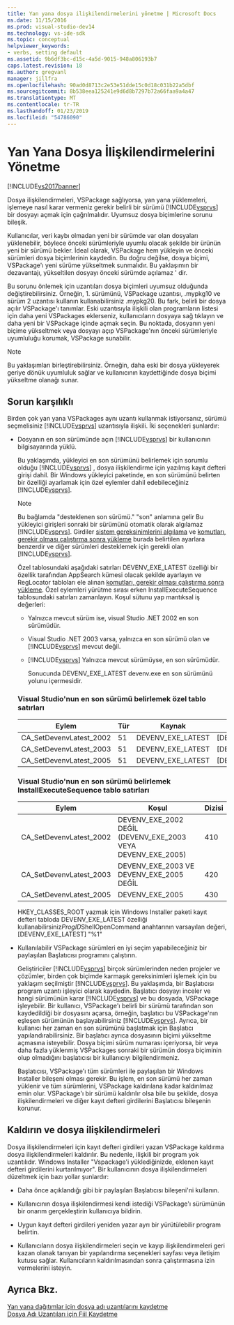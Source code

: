 ```yaml
---
title: Yan yana dosya ilişkilendirmelerini yönetme | Microsoft Docs
ms.date: 11/15/2016
ms.prod: visual-studio-dev14
ms.technology: vs-ide-sdk
ms.topic: conceptual
helpviewer_keywords:
- verbs, setting default
ms.assetid: 9b6df3bc-d15c-4a5d-9015-948a806193b7
caps.latest.revision: 18
ms.author: gregvanl
manager: jillfra
ms.openlocfilehash: 90ad0d8713c2e53e51dde15c0d18c031b22a5dbf
ms.sourcegitcommit: 8b538eea125241e9d6d8b7297b72a66faa9a4a47
ms.translationtype: MT
ms.contentlocale: tr-TR
ms.lasthandoff: 01/23/2019
ms.locfileid: "54786090"
---
```

# <a name="managing-side-by-side-file-associations"></a>Yan Yana Dosya İlişkilendirmelerini Yönetme
[!INCLUDE[vs2017banner](../includes/vs2017banner.md)]

Dosya ilişkilendirmeleri, VSPackage sağlıyorsa, yan yana yüklemeleri, işlemeye nasıl karar vermeniz gerekir belirli bir sürümü [!INCLUDE[vsprvs](../includes/vsprvs-md.md)] bir dosyayı açmak için çağrılmalıdır. Uyumsuz dosya biçimlerine sorunu bileşik.  
  
 Kullanıcılar, veri kaybı olmadan yeni bir sürümde var olan dosyaları yüklenebilir, böylece önceki sürümleriyle uyumlu olacak şekilde bir ürünün yeni bir sürümü bekler. İdeal olarak, VSPackage hem yükleyin ve önceki sürümleri dosya biçimlerinin kaydedin. Bu doğru değilse, dosya biçimi, VSPackage'ı yeni sürüme yükseltmek sunmalıdır. Bu yaklaşımın bir dezavantajı, yükseltilen dosyayı önceki sürümde açılamaz ' dir.  
  
 Bu sorunu önlemek için uzantıları dosya biçimleri uyumsuz olduğunda değiştirebilirsiniz. Örneğin, 1. sürümünü, VSPackage uzantısı, .mypkg10 ve sürüm 2 uzantısı kullanın kullanabilirsiniz .mypkg20. Bu fark, belirli bir dosya açılır VSPackage'ı tanımlar. Eski uzantısıyla ilişkili olan programların listesi için daha yeni VSPackages eklerseniz, kullanıcıların dosyaya sağ tıklayın ve daha yeni bir VSPackage içinde açmak seçin. Bu noktada, dosyanın yeni biçime yükseltmek veya dosyayı açıp VSPackage'nın önceki sürümleriyle uyumluluğu korumak, VSPackage sunabilir.  
  
> [!NOTE]
>  Bu yaklaşımları birleştirebilirsiniz. Örneğin, daha eski bir dosya yükleyerek geriye dönük uyumluluk sağlar ve kullanıcının kaydettiğinde dosya biçimi yükseltme olanağı sunar.  
  
## <a name="facing-the-problem"></a>Sorun karşılıklı  
 Birden çok yan yana VSPackages aynı uzantı kullanmak istiyorsanız, sürümü seçmelisiniz [!INCLUDE[vsprvs](../includes/vsprvs-md.md)] uzantısıyla ilişkili. İki seçenekleri şunlardır:  
  
- Dosyanın en son sürümünde açın [!INCLUDE[vsprvs](../includes/vsprvs-md.md)] bir kullanıcının bilgisayarında yüklü.  
  
   Bu yaklaşımda, yükleyici en son sürümünü belirlemek için sorumlu olduğu [!INCLUDE[vsprvs](../includes/vsprvs-md.md)] , dosya ilişkilendirme için yazılmış kayıt defteri girişi dahil. Bir Windows yükleyici paketinde, en son sürümünü belirten bir özelliği ayarlamak için özel eylemler dahil edebileceğiniz [!INCLUDE[vsprvs](../includes/vsprvs-md.md)].  
  
  > [!NOTE]
  >  Bu bağlamda "desteklenen son sürümü." "son" anlamına gelir Bu yükleyici girişleri sonraki bir sürümünü otomatik olarak algılamaz [!INCLUDE[vsprvs](../includes/vsprvs-md.md)]. Girdiler [sistem gereksinimlerini algılama](../extensibility/internals/detecting-system-requirements.md) ve [komutları, gerekir olması çalıştırma sonra yükleme](../extensibility/internals/commands-that-must-be-run-after-installation.md) burada belirtilen ayarlara benzerdir ve diğer sürümleri desteklemek için gerekli olan [!INCLUDE[vsprvs](../includes/vsprvs-md.md)].  
  
   Özel tablosundaki aşağıdaki satırları DEVENV_EXE_LATEST özelliği bir özellik tarafından AppSearch kümesi olacak şekilde ayarlayın ve RegLocator tabloları ele alınan [komutları, gerekir olması çalıştırma sonra yükleme](../extensibility/internals/commands-that-must-be-run-after-installation.md). Özel eylemleri yürütme sırası erken InstallExecuteSequence tablosundaki satırları zamanlayın. Koşul sütunu yap mantıksal iş değerleri:  
  
  - Yalnızca mevcut sürüm ise, visual Studio .NET 2002 en son sürümüdür.  
  
  - Visual Studio .NET 2003 varsa, yalnızca en son sürümü olan ve [!INCLUDE[vsprvs](../includes/vsprvs-md.md)] mevcut değil.  
  
  - [!INCLUDE[vsprvs](../includes/vsprvs-md.md)] Yalnızca mevcut sürümüyse, en son sürümüdür.  
  
    Sonucunda DEVENV_EXE_LATEST devenv.exe en son sürümünü yolunu içermesidir.  
  
  ### <a name="customaction-table-rows-that-determine-the-latest-version-of-visual-studio"></a>Visual Studio'nun en son sürümü belirlemek özel tablo satırları  
  
  |Eylem|Tür|Kaynak|Hedef|  
  |------------|----------|------------|------------|  
  |CA_SetDevenvLatest_2002|51|DEVENV_EXE_LATEST|[DEVENV_EXE_2002]|  
  |CA_SetDevenvLatest_2003|51|DEVENV_EXE_LATEST|[DEVENV_EXE_2003]|  
  |CA_SetDevenvLatest_2005|51|DEVENV_EXE_LATEST|[DEVENV_EXE_2005]|  
  
  ### <a name="installexecutesequence-table-rows-that-determine-the-latest-version-of-visual-studio"></a>Visual Studio'nun en son sürümü belirlemek InstallExecuteSequence tablo satırları  
  
  |Eylem|Koşul|Dizisi|  
  |------------|---------------|--------------|  
  |CA_SetDevenvLatest_2002|DEVENV_EXE_2002 DEĞİL (DEVENV_EXE_2003 VEYA DEVENV_EXE_2005)|410|  
  |CA_SetDevenvLatest_2003|DEVENV_EXE_2003 VE DEVENV_EXE_2005 DEĞİL|420|  
  |CA_SetDevenvLatest_2005|DEVENV_EXE_2005|430|  
  
   HKEY_CLASSES_ROOT yazmak için Windows Installer paketi kayıt defteri tabloda DEVENV_EXE_LATEST özelliği kullanabilirsiniz*ProgID*ShellOpenCommand anahtarının varsayılan değeri, [DEVENV_EXE_LATEST] "%1"  
  
- Kullanılabilir VSPackage sürümleri en iyi seçim yapabileceğiniz bir paylaşılan Başlatıcısı programını çalıştırın.  
  
   Geliştiriciler [!INCLUDE[vsprvs](../includes/vsprvs-md.md)] birçok sürümlerinden neden projeler ve çözümler, birden çok biçimde karmaşık gereksinimleri işlemek için bu yaklaşım seçilmiştir [!INCLUDE[vsprvs](../includes/vsprvs-md.md)]. Bu yaklaşımda, bir Başlatıcısı program uzantı işleyici olarak kaydedin. Başlatıcı dosyayı inceler ve hangi sürümünün karar [!INCLUDE[vsprvs](../includes/vsprvs-md.md)] ve bu dosyada, VSPackage işleyebilir. Bir kullanıcı, VSPackage'ı belirli bir sürümü tarafından son kaydedildiği bir dosyasını açarsa, örneğin, başlatıcı bu VSPackage'nın eşleşen sürümünün başlayabilirsiniz [!INCLUDE[vsprvs](../includes/vsprvs-md.md)]. Ayrıca, bir kullanıcı her zaman en son sürümünü başlatmak için Başlatıcı yapılandırabilirsiniz. Bir başlatıcı ayrıca dosyasının biçimi yükseltme açmasına isteyebilir. Dosya biçimi sürüm numarası içeriyorsa, bir veya daha fazla yüklenmiş VSPackages sonraki bir sürümün dosya biçiminin olup olmadığını başlatıcısı bir kullanıcıyı bilgilendirmeniz.  
  
   Başlatıcısı, VSPackage'ı tüm sürümleri ile paylaşılan bir Windows Installer bileşeni olması gerekir. Bu işlem, en son sürümü her zaman yüklenir ve tüm sürümlerini, VSPackage kaldırılana kadar kaldırılmaz emin olur. VSPackage'ı bir sürümü kaldırılır olsa bile bu şekilde, dosya ilişkilendirmeleri ve diğer kayıt defteri girdilerini Başlatıcısı bileşenin korunur.  
  
## <a name="uninstall-and-file-associations"></a>Kaldırın ve dosya ilişkilendirmeleri  
 Dosya ilişkilendirmeleri için kayıt defteri girdileri yazan VSPackage kaldırma dosya ilişkilendirmeleri kaldırılır. Bu nedenle, ilişkili bir program yok uzantılıdır. Windows Installer "Vspackage'i yüklediğinizde, eklenen kayıt defteri girdilerini kurtarılmıyor". Bir kullanıcının dosya ilişkilendirmeleri düzeltmek için bazı yollar şunlardır:  
  
-   Daha önce açıklandığı gibi bir paylaşılan Başlatıcısı bileşeni'ni kullanın.  
  
-   Kullanıcının dosya ilişkilendirmesi kendi istediği VSPackage'ı sürümünün bir onarım gerçekleştirin kullanıcıya bildirin.  
  
-   Uygun kayıt defteri girdileri yeniden yazar ayrı bir yürütülebilir program belirtin.  
  
-   Kullanıcıların dosya ilişkilendirmeleri seçin ve kayıp ilişkilendirmeleri geri kazan olanak tanıyan bir yapılandırma seçenekleri sayfası veya iletişim kutusu sağlar. Kullanıcıların kaldırılmasından sonra çalıştırmasına izin vermelerini isteyin.  
  
## <a name="see-also"></a>Ayrıca Bkz.  
 [Yan yana dağıtımlar için dosya adı uzantılarını kaydetme](../extensibility/registering-file-name-extensions-for-side-by-side-deployments.md)   
 [Dosya Adı Uzantıları için Fiil Kaydetme](../extensibility/registering-verbs-for-file-name-extensions.md)
